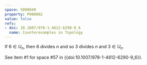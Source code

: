 ```yaml
---
space: S000049
property: P000002
value: false
refs:
- doi: 10.1007/978-1-4612-6290-9_6
  name: Counterexamples in Topology
---
```


If $6 \in U_n$, then $6$ divides $n$ and so $3$ divides $n$ and $3 \in U_n$.

See item #1 for space #57 in {{doi:10.1007/978-1-4612-6290-9_6}}.
